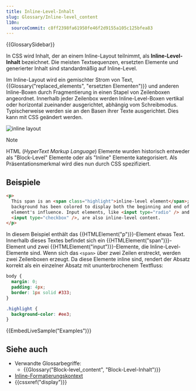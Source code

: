 ```yaml
---
title: Inline-Level-Inhalt
slug: Glossary/Inline-level_content
l10n:
  sourceCommit: c8ff2398fa61950fe46f2d9155a105c125bfea83
---
```


{{GlossarySidebar}}

In CSS wird Inhalt, der an einem Inline-Layout teilnimmt, als **Inline-Level-Inhalt** bezeichnet. Die meisten Textsequenzen, ersetzten Elemente und generierter Inhalt sind standardmäßig auf Inline-Level.

Im Inline-Layout wird ein gemischter Strom von Text, {{Glossary("replaced_elements", "ersetzten Elementen")}} und anderen Inline-Boxen durch Fragmentierung in einen Stapel von Zeilenboxen angeordnet. Innerhalb jeder Zeilenbox werden Inline-Level-Boxen vertikal oder horizontal zueinander ausgerichtet, abhängig vom Schreibmodus. Typischerweise werden sie an den Basen ihrer Texte ausgerichtet. Dies kann mit CSS geändert werden.

![inline layout](inline_layout.png)

> [!NOTE]
> HTML (_HyperText Markup Language_) Elemente wurden historisch entweder als "Block-Level" Elemente oder als "Inline" Elemente kategorisiert. Als Präsentationsmerkmal wird dies nun durch CSS spezifiziert.

## Beispiele

```html
<p>
  This span is an <span class="highlight">inline-level element</span>; its
  background has been colored to display both the beginning and end of the
  element's influence. Input elements, like <input type="radio" /> and
  <input type="checkbox" />, are also inline-level content.
</p>
```

In diesem Beispiel enthält das {{HTMLElement("p")}}-Element etwas Text. Innerhalb dieses Textes befindet sich ein {{HTMLElement("span")}}-Element und zwei {{HTMLElement("input")}}-Elemente, die Inline-Level-Elemente sind. Wenn sich das `<span>` über zwei Zeilen erstreckt, werden zwei Zeilenboxen erzeugt. Da diese Elemente inline sind, rendert der Absatz korrekt als ein einzelner Absatz mit ununterbrochenem Textfluss:

```css hidden
body {
  margin: 0;
  padding: 4px;
  border: 1px solid #333;
}

.highlight {
  background-color: #ee3;
}
```

{{EmbedLiveSample("Examples")}}

## Siehe auch

- Verwandte Glossarbegriffe:
  - {{Glossary("Block-level_content", "Block-Level-Inhalt")}}
- [Inline-Formatierungskontext](/de/docs/Web/CSS/Inline_formatting_context)
- {{cssxref("display")}}
